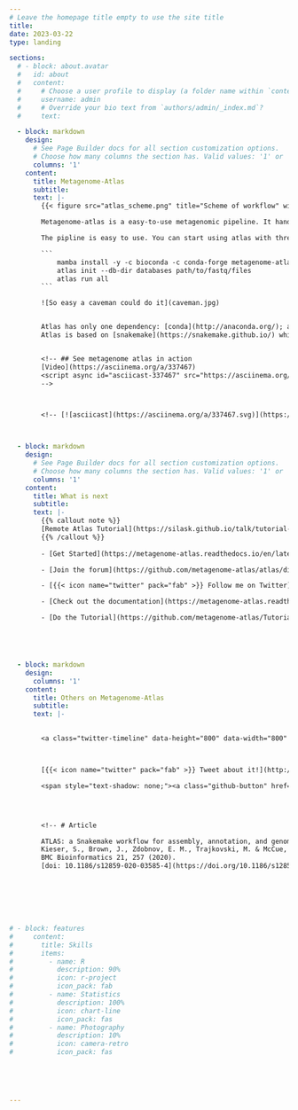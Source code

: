 ```yaml
---
# Leave the homepage title empty to use the site title
title:
date: 2023-03-22
type: landing

sections:
  # - block: about.avatar
  #   id: about
  #   content:
  #     # Choose a user profile to display (a folder name within `content/authors/`)
  #     username: admin
  #     # Override your bio text from `authors/admin/_index.md`?
  #     text:

  - block: markdown
    design:
      # See Page Builder docs for all section customization options.
      # Choose how many columns the section has. Valid values: '1' or '2'.
      columns: '1'
    content:
      title: Metagenome-Atlas
      subtitle: 
      text: |-
        {{< figure src="atlas_scheme.png" title="Scheme of workflow" width="400px" numbered="false" >}}

        Metagenome-atlas is a easy-to-use metagenomic pipeline. It handles all steps from QC, Assembly, Binning, to Annotation & Quantification.

        The pipline is easy to use. You can start using atlas with three commands:

        ```
            mamba install -y -c bioconda -c conda-forge metagenome-atlas
            atlas init --db-dir databases path/to/fastq/files
            atlas run all
        ```

        ![So easy a caveman could do it](caveman.jpg)


        Atlas has only one dependency: [conda](http://anaconda.org/); all databases and other dependencies are installed **on the fly**.
        Atlas is based on [snakemake](https://snakemake.github.io/) which enables it to run steps of the workflow in parallel on a cluster.


        <!-- ## See metagenome atlas in action
        [Video](https://asciinema.org/a/337467)
        <script async id="asciicast-337467" src="https://asciinema.org/a/337467.js" charset="utf-8"></script>
        -->



        <!-- [![asciicast](https://asciinema.org/a/337467.svg)](https://asciinema.org/a/337467) -->



  - block: markdown
    design:
      # See Page Builder docs for all section customization options.
      # Choose how many columns the section has. Valid values: '1' or '2'.
      columns: '1'
    content:
      title: What is next
      subtitle: 
      text: |-
        {{% callout note %}}
        [Remote Atlas Tutorial](https://silask.github.io/talk/tutorial-at-the-ismb-2023/)
        {{% /callout %}}
        
        - [Get Started](https://metagenome-atlas.readthedocs.io/en/latest/usage/getting_started.html)

        - [Join the forum](https://github.com/metagenome-atlas/atlas/discussions)

        - [{{< icon name="twitter" pack="fab" >}} Follow me on Twitter](https://twitter.com/SilasKieser)

        - [Check out the documentation](https://metagenome-atlas.readthedocs.io/en/latest/)

        - [Do the Tutorial](https://github.com/metagenome-atlas/Tutorial)





  - block: markdown
    design:
      columns: '1'
    content:
      title: Others on Metagenome-Atlas
      subtitle: 
      text: |-
        

        <a class="twitter-timeline" data-height="800" data-width="800" data-theme="dark" href="https://twitter.com/SilasKieser/timelines/1270049886436646912?ref_src=twsrc%5Etfw">Others on Metagenome Atlas </a> <script async src="https://platform.twitter.com/widgets.js" charset="utf-8"></script>



        [{{< icon name="twitter" pack="fab" >}} Tweet about it!](http://twitter.com/intent/tweet?text=%23metagenomeAtlas%20%3A%20Three%20commands%20to%20start%20analyzing%20your%20data%2C%20from%20%40SilasKieser%20https%3A%2F%2Fbmcbioinformatics.biomedcentral.com%2Farticles%2F10.1186%2Fs12859-020-03585-4)

        <span style="text-shadow: none;"><a class="github-button" href="https://github.com/metagenome-atlas/atlas" data-icon="octicon-star" data-size="large" data-show-count="true" aria-label="Star this on GitHub">Star</a><script async defer src="https://buttons.github.io/buttons.js"></script></span>




        <!-- # Article

        ATLAS: a Snakemake workflow for assembly, annotation, and genomic binning of metagenome sequence data.  
        Kieser, S., Brown, J., Zdobnov, E. M., Trajkovski, M. & McCue, L. A.  
        BMC Bioinformatics 21, 257 (2020).  
        [doi: 10.1186/s12859-020-03585-4](https://doi.org/10.1186/s12859-020-03585-4)   -->







# - block: features
#     content:
#       title: Skills
#       items:
#         - name: R
#           description: 90%
#           icon: r-project
#           icon_pack: fab
#         - name: Statistics
#           description: 100%
#           icon: chart-line
#           icon_pack: fas
#         - name: Photography
#           description: 10%
#           icon: camera-retro
#           icon_pack: fas
  

  


---
```

